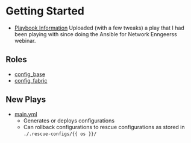 # Getting Started
- [Playbook Information](https://github.com/johnsondnz/NetAutSol/blob/master/DETAILS.md)
Uploaded (with a few tweaks) a play that I had been playing with since doing the Ansible for Network Enngeerss webinar.

## Roles
* [config_base](https://github.com/johnsondnz/NetAutSol/tree/master/tasks/roles/config_base)
* [config_fabric](https://github.com/johnsondnz/NetAutSol/tree/master/tasks/roles/config_fabric)

## New Plays
* [main.yml](https://github.com/johnsondnz/NetAutSol/blob/master/main.yml)
  * Generates or deploys configurations
  * Can rollback configurations to rescue configurations as stored in `./.rescue-configs/{{ os }}/`